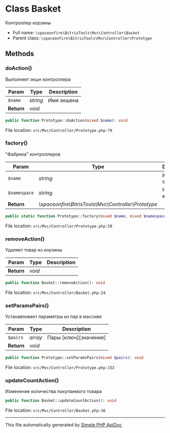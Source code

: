 # Class Basket

Контроллер корзины

-   Full name: `\spaceonfire\BitrixTools\Mvc\Controller\Basket`
-   Parent class: `\spaceonfire\BitrixTools\Mvc\Controller\Prototype`

## Methods

### doAction()

Выполняет экшн контроллера

| Param      | Type     | Description |
| ---------- | -------- | ----------- |
| `$name`    | _string_ | Имя экшена  |
| **Return** | _void_   |             |

```php
public function Prototype::doAction(mixed $name): void
```

File location: `src/Mvc/Controller/Prototype.php:79`

### factory()

"Фабрика" контроллеров

| Param        | Type                                                | Description      |
| ------------ | --------------------------------------------------- | ---------------- |
| `$name`      | _string_                                            | Имя сущности     |
| `$namespace` | _string_                                            | Неймспейс класса |
| **Return**   | _\spaceonfire\BitrixTools\Mvc\Controller\Prototype_ |                  |

```php
public static function Prototype::factory(mixed $name, mixed $namespace = __NAMESPACE__): \spaceonfire\BitrixTools\Mvc\Controller\spaceonfire\BitrixTools\Mvc\Controller\Prototype
```

File location: `src/Mvc/Controller/Prototype.php:59`

### removeAction()

Удаляет товар из корзины

| Param      | Type   | Description |
| ---------- | ------ | ----------- |
| **Return** | _void_ |             |

```php
public function Basket::removeAction(): void
```

File location: `src/Mvc/Controller/Basket.php:24`

### setParamsPairs()

Устанавливает параметры из пар в массиве

| Param      | Type    | Description             |
| ---------- | ------- | ----------------------- |
| `$pairs`   | _array_ | Пары \[ключ]\[значение] |
| **Return** | _void_  |                         |

```php
public function Prototype::setParamsPairs(mixed $pairs): void
```

File location: `src/Mvc/Controller/Prototype.php:152`

### updateCountAction()

Изменение количества покупаемого товара

```php
public function Basket::updateCountAction(): void
```

File location: `src/Mvc/Controller/Basket.php:36`

---

This file automatically generated by [Simple PHP ApiDoc](https://github.com/spaceonfire/simple-php-apidoc)
